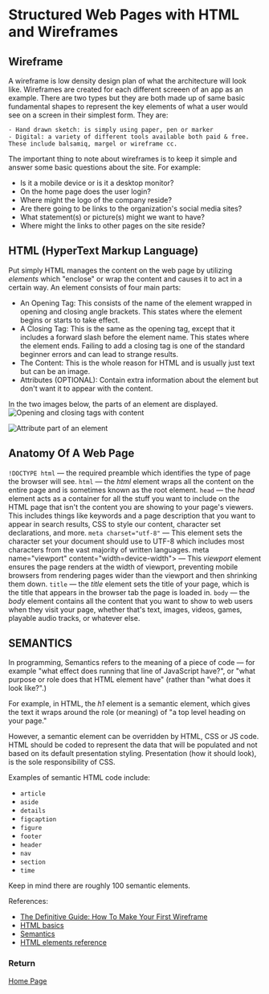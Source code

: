# Structured Web Pages with HTML and Wireframes

## Wireframe

A wireframe is low density design plan of what the architecture will look like. Wireframes are created for each different screeen of an app as an example.  There are two types but they are both made up of same basic fundamental shapes to represent the key elements of what a user would see on a screen in their simplest form. They are:

    - Hand drawn sketch: is simply using paper, pen or marker
    - Digital: a variety of different tools available both paid & free. These include balsamiq, margel or wireframe cc.

The important thing to note about wireframes is to keep it simple and answer some basic questions about the site. For example:

- Is it a mobile device or is it a desktop monitor?
- On the home page does the user login?
- Where might the logo of the company reside?
- Are there going to be links to the organization's social media sites?
- What statement(s) or picture(s) might we want to have?
- Where might the links to other pages on the site reside?

## HTML (HyperText Markup Language)

Put simply HTML manages the content on the web page by utilizing *elements* which "enclose" or wrap the content and causes it to act in a certain way. An element consists of four main parts:

- An Opening Tag:  This consists of the name of the element wrapped in opening and closing angle brackets. This states where the element begins or starts to take effect.
- A Closing Tag:  This is the same as the opening tag, except that it includes a forward slash before the element name. This states where the element ends. Failing to add a closing tag is one of the standard beginner errors and can lead to strange results.
- The Content: This is the whole reason for HTML and is usually just text but can be an image.
- Attributes (OPTIONAL): Contain extra information about the element but don't want it to appear with the content.

In the two images below, the parts of an element are displayed.
![Opening and closing tags with content](https://developer.mozilla.org/en-US/docs/Learn/Getting_started_with_the_web/HTML_basics/grumpy-cat-small.png)

![Attribute part of an element](https://developer.mozilla.org/en-US/docs/Learn/Getting_started_with_the_web/HTML_basics/grumpy-cat-attribute-small.png)

## Anatomy Of A Web Page

`!DOCTYPE html` — the required preamble which identifies the type of page the browser will see.
`html` — the *html* element wraps all the content on the entire page and is sometimes known as the root element.
`head` — the *head* element acts as a container for all the stuff you want to include on the HTML page that isn't the content you are showing to your page's viewers. This includes things like keywords and a page description that you want to appear in search results, CSS to style our content, character set declarations, and more.
`meta charset="utf-8"` — This element sets the character set your document should use to UTF-8 which includes most characters from the vast majority of written languages.
meta name="viewport" content="width=device-width"> — This *viewport* element ensures the page renders at the width of viewport, preventing mobile browsers from rendering pages wider than the viewport and then shrinking them down.
`title` — the *title* element sets the title of your page, which is the title that appears in the browser tab the page is loaded in.
`body` — the *body* element contains all the content that you want to show to web users when they visit your page, whether that's text, images, videos, games, playable audio tracks, or whatever else.

## SEMANTICS

In programming, Semantics refers to the meaning of a piece of code — for example "what effect does running that line of JavaScript have?", or "what purpose or role does that HTML element have" (rather than "what does it look like?".)

For example, in HTML, the *h1* element is a semantic element, which gives the text it wraps around the role (or meaning) of "a top level heading on your page."

However, a semantic element can be overridden by HTML, CSS or JS code. HTML should be coded to represent the data that will be populated and not based on its default presentation styling. Presentation (how it should look), is the sole responsibility of CSS.

Examples of semantic HTML code include:

- `article`
- `aside`
- `details`
- `figcaption`
- `figure`
- `footer`
- `header`
- `nav`
- `section`
- `time`

Keep in mind there are roughly 100 semantic elements.

References:

- [The Definitive Guide: How To Make Your First Wireframe](https://careerfoundry.com/en/blog/ux-design/how-to-create-your-first-wireframe/)
- [HTML basics](https://developer.mozilla.org/en-US/docs/Learn/Getting_started_with_the_web/HTML_basics)
- [Semantics](https://developer.mozilla.org/en-US/docs/Glossary/Semantics)
- [HTML elements reference](https://developer.mozilla.org/en-US/docs/Web/HTML/Element)

### Return

[Home Page](README.md)

